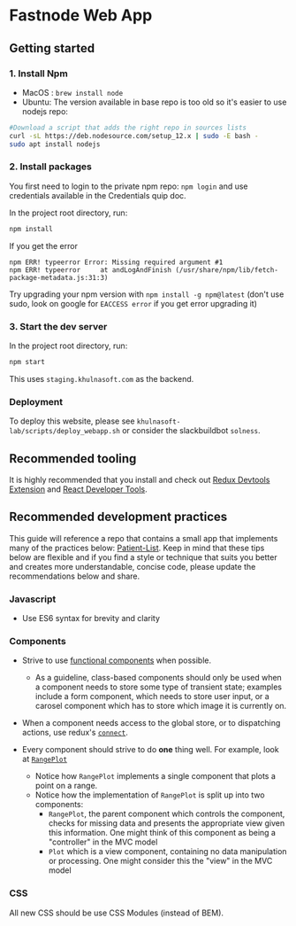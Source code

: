 # Fastnode Web App

## Getting started

### 1. Install Npm

- MacOS : `brew install node`
- Ubuntu: The version available in base repo is too old so it's easier to use nodejs repo:
```bash
#Download a script that adds the right repo in sources lists
curl -sL https://deb.nodesource.com/setup_12.x | sudo -E bash - 
sudo apt install nodejs
```

### 2. Install packages

You first need to login to the private npm repo:
`npm login` and use credentials available in the Credentials quip doc.

In the project root directory, run:

```bash
npm install
```

If you get the error 
```
npm ERR! typeerror Error: Missing required argument #1
npm ERR! typeerror     at andLogAndFinish (/usr/share/npm/lib/fetch-package-metadata.js:31:3)
```
Try upgrading your npm version with `npm install -g npm@latest` (don't use sudo, look on google for `EACCESS error` if you get error upgrading it)

### 3. Start the dev server

In the project root directory, run:

```bash
npm start
```

This uses `staging.khulnasoft.com` as the backend.

### Deployment

To deploy this website, please see `khulnasoft-lab/scripts/deploy_webapp.sh` or consider the slackbuildbot `solness`.

## Recommended tooling

It is highly recommended that you install and check out [Redux Devtools Extension](http://extension.remotedev.io/#installation) and [React Developer Tools](https://github.com/facebook/react-devtools).

## Recommended development practices

This guide will reference a repo that contains a small app that implements many of the practices below: [Patient-List](https://github.com/intrepidlemon/patient-list). Keep in mind that these tips below are flexible and if you find a style or technique that suits you better and creates more understandable, concise code, please update the recommendations below and share.

### Javascript

- Use ES6 syntax for brevity and clarity

### Components

- Strive to use [functional components](https://hackernoon.com/react-stateless-functional-components-nine-wins-you-might-have-overlooked-997b0d933dbc) when possible.
    - As a guideline, class-based components should only be used when a component needs to store some type of transient state; examples include a form component, which needs to store user input, or a carosel component which has to store which image it is currently on.
- When a component needs access to the global store, or to dispatching actions, use redux's [`connect`](https://www.sohamkamani.com/blog/2017/03/31/react-redux-connect-explained/).

- Every component should strive to do **one** thing well. For example, look at [`RangePlot`](https://github.com/intrepidlemon/patient-list/blob/master/src/components/RangePlot/index.js)
    - Notice how `RangePlot` implements a single component that plots a point on a range.
    - Notice how the implementation of `RangePlot` is split up into two components:
        - `RangePlot`, the parent component which controls the component, checks for missing data and presents the appropriate view given this information. One might think of this component as being a "controller" in the MVC model
        - `Plot` which is a view component, containing no data manipulation or processing. One might consider this the "view" in the MVC model

### CSS

All new CSS should be use CSS Modules (instead of BEM).
